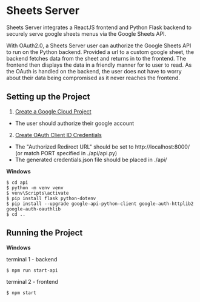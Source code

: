# Sheets Server
Sheets Server integrates a ReactJS frontend and Python Flask backend to securely serve google sheets menus via the Google Sheets API.

With OAuth2.0, a Sheets Server user can authorize the Google Sheets API to run on the Python backend.
Provided a url to a custom google sheet, the backend fetches data from the sheet and returns in to the frontend.
The frontend then displays the data in a friendly manner for to user to read.
As the OAuth is handled on the backend, the user does not have to worry about their data being compromised as it never reaches the frontend.

## Setting up the Project
1. [Create a Google Cloud Project](https://developers.google.com/workspace/guides/create-project)
  - The user should authorize their google account
2. [Create OAuth Client ID Credentials](https://developers.google.com/workspace/guides/create-credentials#oauth-client-id)
  - The "Authorized Redirect URL" should be set to http://localhost:8000/ (or match PORT specified in ./api/api.py)
  - The generated credentials.json file should be placed in ./api/

**Windows**
```
$ cd api
$ python -m venv venv
$ venv\Scripts\activate
$ pip install flask python-dotenv
$ pip install --upgrade google-api-python-client google-auth-httplib2 google-auth-oauthlib
$ cd ..
```
## Running the Project
**Windows**

terminal 1 - backend
```
$ npm run start-api
```
terminal 2 - frontend
```
$ npm start
```
